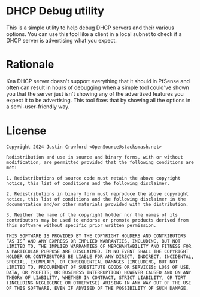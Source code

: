 DHCP Debug utility
====

This is a simple utility to help debug DHCP servers and their various options. You can use this tool like a client in a local subnet to check if a DHCP server is advertising what you expect.


Rationale
====

Kea DHCP server doesn't support everything that it should in PfSense and often can result in hours of debugging when a simple tool could've shown you that the server just isn't showing any of the advertised features you expect it to be advertising. This tool fixes that by showing all the options in a semi-user-friendly way.

License
=====

```
Copyright 2024 Justin Crawford <OpenSource@stacksmash.net>

Redistribution and use in source and binary forms, with or without modification, are permitted provided that the following conditions are met:

1. Redistributions of source code must retain the above copyright notice, this list of conditions and the following disclaimer.

2. Redistributions in binary form must reproduce the above copyright notice, this list of conditions and the following disclaimer in the documentation and/or other materials provided with the distribution.

3. Neither the name of the copyright holder nor the names of its contributors may be used to endorse or promote products derived from this software without specific prior written permission.

THIS SOFTWARE IS PROVIDED BY THE COPYRIGHT HOLDERS AND CONTRIBUTORS “AS IS” AND ANY EXPRESS OR IMPLIED WARRANTIES, INCLUDING, BUT NOT LIMITED TO, THE IMPLIED WARRANTIES OF MERCHANTABILITY AND FITNESS FOR A PARTICULAR PURPOSE ARE DISCLAIMED. IN NO EVENT SHALL THE COPYRIGHT HOLDER OR CONTRIBUTORS BE LIABLE FOR ANY DIRECT, INDIRECT, INCIDENTAL, SPECIAL, EXEMPLARY, OR CONSEQUENTIAL DAMAGES (INCLUDING, BUT NOT LIMITED TO, PROCUREMENT OF SUBSTITUTE GOODS OR SERVICES; LOSS OF USE, DATA, OR PROFITS; OR BUSINESS INTERRUPTION) HOWEVER CAUSED AND ON ANY THEORY OF LIABILITY, WHETHER IN CONTRACT, STRICT LIABILITY, OR TORT (INCLUDING NEGLIGENCE OR OTHERWISE) ARISING IN ANY WAY OUT OF THE USE OF THIS SOFTWARE, EVEN IF ADVISED OF THE POSSIBILITY OF SUCH DAMAGE.
```

